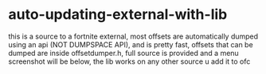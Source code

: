 # auto-updating-external-with-lib
this is a source to a fortnite external, most offsets are automatically dumped using an api (NOT DUMPSPACE API), and is pretty fast, offsets that can be dumped are inside offsetdumper.h, full source is provided and a menu screenshot will be below, the lib works on any other source u add it to ofc
